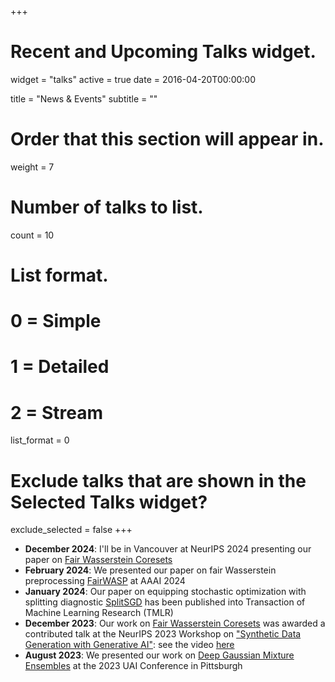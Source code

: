 +++
# Recent and Upcoming Talks widget.
widget = "talks"
active = true
date = 2016-04-20T00:00:00

title = "News & Events"
subtitle = ""

# Order that this section will appear in.
weight = 7

# Number of talks to list.
count = 10

# List format.
#   0 = Simple
#   1 = Detailed
#   2 = Stream
list_format = 0

# Exclude talks that are shown in the Selected Talks widget?
exclude_selected = false
+++
* <b>December 2024</b>: I'll be in Vancouver at NeurIPS 2024 presenting our paper on [Fair Wasserstein Coresets](https://arxiv.org/abs/2311.05436)
* <b>February 2024</b>: We presented our paper on fair Wasserstein preprocessing [FairWASP](https://arxiv.org/abs/2311.00109) at AAAI 2024
* <b>January 2024</b>: Our paper on equipping stochastic optimization with splitting diagnostic [SplitSGD](https://openreview.net/forum?id=3PbxuMNQkp) has been published into Transaction of Machine Learning Research (TMLR)
* <b>December 2023</b>: Our work on [Fair Wasserstein Coresets](https://arxiv.org/abs/2311.05436) was awarded a contributed talk at the NeurIPS 2023 Workshop on ["Synthetic Data Generation with Generative AI"](https://neurips.cc/virtual/2023/workshop/66540): see the video [here](https://neurips.cc/virtual/2023/82245)
* <b>August 2023</b>: We presented our work on [Deep Gaussian Mixture Ensembles](https://proceedings.mlr.press/v216/el-laham23a/el-laham23a.pdf) at the 2023 UAI Conference in Pittsburgh

